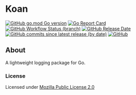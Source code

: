 # Koan

[![GitHub go.mod Go version](https://img.shields.io/github/go-mod/go-version/spoonboy-io/koan?style=flat-square)](https://go.dev/)
[![Go Report Card](https://goreportcard.com/badge/github.com/spoonboy-io/koan?style=flat-square)](https://goreportcard.com/report/github.com/spoonboy-io/koan)
[![GitHub Workflow Status (branch)](https://img.shields.io/github/actions/workflow/status/spoonboy-io/koan/unit_test.yml?branch=master&label=tests&style=flat-square)](https://github.com/spoonboy-io/koan/actions/workflows/unit_test.yml)
[![GitHub Release Date](https://img.shields.io/github/release-date/spoonboy-io/koan?style=flat-square)](https://github.com/spoonboy-io/koan/releases)
[![GitHub commits since latest release (by date)](https://img.shields.io/github/commits-since/spoonboy-io/koan/latest?style=flat-square)](https://github.com/spoonboy-io/koan/commits)
[![GitHub](https://img.shields.io/github/license/spoonboy-io/koan?label=license&style=flat-square)](LICENSE)

## About

A lightweight logging package for Go.

### License
Licensed under [Mozilla Public License 2.0](LICENSE)
